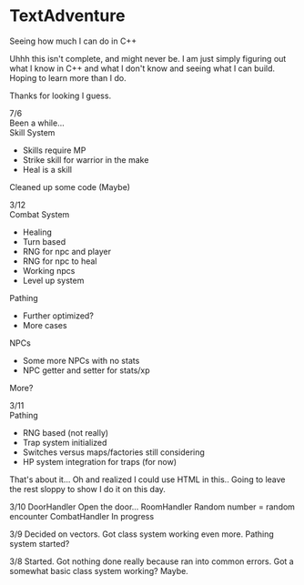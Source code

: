 # TextAdventure
Seeing how much I can do in C++

Uhhh this isn't complete, and might never be. I am just simply figuring out what I know in C++ and what I don't know and seeing what I can build.
Hoping to learn more than I do. 

Thanks for looking I guess.

7/6<br>
Been a while...<br>
Skill System
<ul>
  <li>Skills require MP</li>
  <li>Strike skill for warrior in the make</li>
  <li>Heal is a skill</li>
  <Straight shot for archer in the make</li>
</ul>
Cleaned up some code (Maybe)


3/12<br>
Combat System
<ul>
  <li>Healing</li>
  <li>Turn based</li>
  <li>RNG for npc and player</li>
  <li>RNG for npc to heal</li>
  <li>Working npcs</li>
  <li>Level up system</li>
  
</ul>
Pathing
<ul>
  <li>Further optimized?</li>
  <li>More cases</li>
</ul>
NPCs
<ul>
  <li>Some more NPCs with no stats</li>
  <li>NPC getter and setter for stats/xp</li>
</ul>
More?

3/11<br>
Pathing
<ul>
  <li>RNG based (not really)</li>
  <li>Trap system initialized</li>
  <li>Switches versus maps/factories still considering</li>
  <li>HP system integration for traps (for now)</li>
</ul>
That's about it... Oh and realized I could use HTML in this.. Going to leave the rest sloppy to show I do it on this day.

3/10
DoorHandler
  Open the door...
RoomHandler
  Random number = random encounter
CombatHandler
  In progress

3/9
Decided on vectors.
Got class system working even more.
Pathing system started?

3/8
Started. Got nothing done really because ran into common errors. Got a somewhat basic class system working? Maybe.
